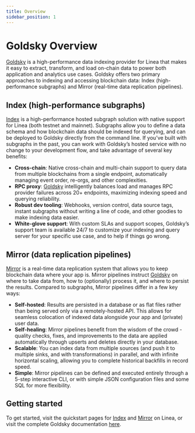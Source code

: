 ```yaml
---
title: Overview
sidebar_position: 1
---
```


# Goldsky Overview

[Goldsky](https://goldsky.com) is a high-performance data indexing provider for Linea that makes it easy to extract, transform, and load on-chain data to power both application and analytics use cases. Goldsky offers two primary approaches to indexing and accessing blockchain data: Index (high-performance subgraphs) and Mirror (real-time data replication pipelines).

## Index (high-performance subgraphs)

[Index](./goldsky-index.md) is a high-performance hosted subgraph solution with native support for Linea (both testnet and mainnet). Subgraphs allow you to define a data schema and how blockchain data should be indexed for querying, and can be deployed to Goldsky directly from the command line. If you’ve built with subgraphs in the past, you can work with Goldsky’s hosted service with no change to your development flow, and take advantage of several key benefits:

- **Cross-chain**: Native cross-chain and multi-chain support to query data from multiple blockchains from a single endpoint, automatically managing event order, re-orgs, and other complexities.
- **RPC proxy**: [Goldsky](https://goldsky.com) intelligently balances load and manages RPC provider failures across 20+ endpoints, maximizing indexing speed and querying reliability.
- **Robust dev tooling**: Webhooks, version control, data source tags, instant subgraphs without writing a line of code, and other goodies to make indexing data easier.
- **White-glove support**: With custom SLAs and support scopes, Goldsky’s support team is available 24/7 to customize your indexing and query server for your specific use case, and to help if things go wrong.

## Mirror (data replication pipelines)

[Mirror](./goldsky-mirror.md) is a real-time data replication system that allows you to keep blockchain data where your app is. Mirror pipelines instruct [Goldsky](https://goldsky.com) on where to take data from, how to (optionally) process it, and where to persist the results. Compared to subgraphs, Mirror pipelines differ in a few key ways:

- **Self-hosted**: Results are persisted in a database or as flat files rather than being served only via a remotely-hosted API. This allows for seamless colocation of indexed data alongside your app and (private) user data.
- **Self-healing**: Mirror pipelines benefit from the wisdom of the crowd - quality checks, fixes, and improvements to the data are applied automatically through upserts and deletes directly in your database.
- **Scalable**: You can index data from multiple sources (and push it to multiple sinks, and with transformations) in parallel, and with infinite horizontal scaling, allowing you to complete historical backfills in record speed.
- **Simple**: Mirror pipelines can be defined and executed entirely through a 5-step interactive CLI, or with simple JSON configuration files and some SQL for more flexibility.

## Getting started

To get started, visit the quickstart pages for [Index](./goldsky-index.md) and [Mirror](./goldsky-mirror.md) on Linea, or visit the complete Goldsky documentation [here](https://docs.goldsky.com).
